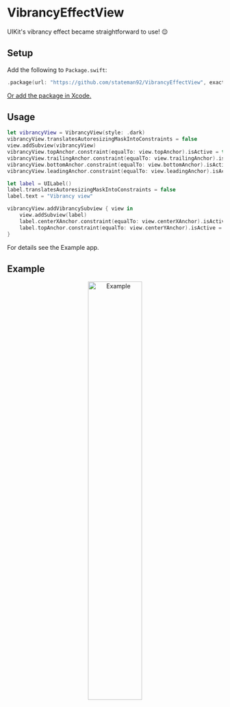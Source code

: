 # VibrancyEffectView
UIKit's vibrancy effect became straightforward to use! 😌

## Setup

Add the following to `Package.swift`:

```swift
.package(url: "https://github.com/stateman92/VibrancyEffectView", exact: .init(0, 0, 1))
```

[Or add the package in Xcode.](https://developer.apple.com/documentation/xcode/adding_package_dependencies_to_your_app)

## Usage

```swift
let vibrancyView = VibrancyView(style: .dark)
vibrancyView.translatesAutoresizingMaskIntoConstraints = false
view.addSubview(vibrancyView)
vibrancyView.topAnchor.constraint(equalTo: view.topAnchor).isActive = true
vibrancyView.trailingAnchor.constraint(equalTo: view.trailingAnchor).isActive = true
vibrancyView.bottomAnchor.constraint(equalTo: view.bottomAnchor).isActive = true
vibrancyView.leadingAnchor.constraint(equalTo: view.leadingAnchor).isActive = true

let label = UILabel()
label.translatesAutoresizingMaskIntoConstraints = false
label.text = "Vibrancy view"

vibrancyView.addVibrancySubview { view in
    view.addSubview(label)
    label.centerXAnchor.constraint(equalTo: view.centerXAnchor).isActive = true
    label.topAnchor.constraint(equalTo: view.centerYAnchor).isActive = true
}
```

For details see the Example app.

## Example

<p style="text-align:center;"><img src="https://github.com/stateman92/VibrancyEffectView/blob/main/Resources/screenshot.png?raw=true" width="50%" alt="Example"></p>
